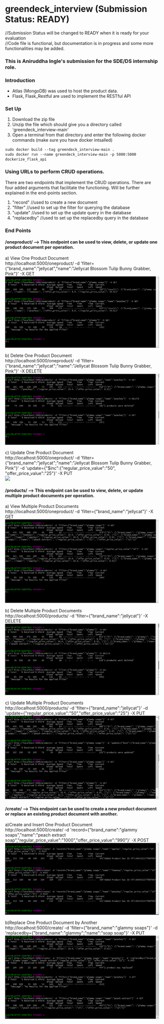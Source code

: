 # greendeck_interview (Submission Status: READY)
//Submission Status will be changed to READY when it is ready for your evaluation  
//Code file is functional, but documentation is in progress and some more functionalities may be added.  
### This is Aniruddha Ingle's submission for the SDE/DS internship role.  

### Introduction
- Atlas (MongoDB) was used to host the product data.
- Flask, Flask_Restful are used to implement the RESTful API

### Set Up

1. Download the zip file
2. Unzip the file which should give you a directory called 'greendeck_interview-main'
3. Open a terminal from that directory and enter the following docker commands (make sure you have docker intsalled)   
```
sudo docker build --tag greendeck_interview-main .
sudo docker run --name greendeck_interview-main -p 5000:5000 dockerize_flask_api

```

### Using URLs to perform CRUD operations.
There are two endpoints that implement the CRUD operations.
There are four added arguments that facilitate the functioning. Will be further explained in the end-points section.
  1. "record" //used to create a new document
  2. "filter" //used to set up the filter for querying the database
  3. "update" //used to set up the update query in the database
  4. "replacedby" //used to set up the replacedby query in the database
  
### End Points
#### /oneproduct/ --> This endpoint can be used to view, delete, or update one product document per operation.  
  a) View One Product Document    
  http://localhost:5000/oneproduct/ -d 'filter={"brand_name":"jellycat","name":"Jellycat Blossom Tulip Bunny Grabber, Pink"}' -X GET  
  ![](Screenshots/one%20product%20get%20operation.PNG)
  
  b) Delete One Product Document  
  http://localhost:5000/oneproduct/ -d 'filter={"brand_name":"jellycat";"name":"Jellycat Blossom Tulip Bunny Grabber, Pink"}' -X DELETE  
  ![](Screenshots/one%20product%20delete%20operation.PNG)
  
  c) Update One Product Document    
  http://localhost:5000/oneproduct/ -d 'filter={"brand_name":"jellycat";"name":"Jellycat Blossom Tulip Bunny Grabber, Pink"}' -d 'update={"$inc":{"regular_price_value":"50", "offer_price_value":"25"}' -X PUT    
  ![](Screenshots/one%20product%20update%20operation.PNG)
  
#### /products/ --> This endpoint can be used to view, delete, or update multiple product documents per operation.  
  a) View Multiple Product Documents    
  http://localhost:5000/oneproduct/ -d 'filter={"brand_name":"jellycat"}' -X GET 
  ![](Screenshots/multiple%20products%20get%20operation.PNG)
  
  b) Delete Multiple Product Documents  
  http://localhost:5000/products/ -d 'filter={"brand_name":"jellycat"}' -X DELETE  
  ![](Screenshots/multiple%20products%20delete%20operation.PNG)
  
  c) Update Multiple Product Documents    
  http://localhost:5000/products/ -d 'filter={"brand_name":"jellycat"}' -d 'update={"regular_price_value":"50","offer_price_value":"25"} -X PUT  
  ![](Screenshots/multiple%20products%20update%20operation.PNG)
  
#### /create/ --> This endpoint can be used to create a new product document or replace an existing product document with another.  
  a)Create and Insert One Product Document     
  http://localhost:5000/create/ -d 'record={"brand_name":"glammy soaps","name":"peach extract soap","regular_price_value":"1000","offer_price_value":"990"}' -X POST
  ![](Screenshots/create%20operation.PNG)

  b)Replace One Product Document by Another    
  http://localhost:5000/create/ -d 'filter={"brand_name":"glammy soaps"}' -d 'replacedby={"brand_name":"glammy";"name":"soap soap"}' -X PUT
  ![here?](Screenshots/replace%20operation.PNG)
